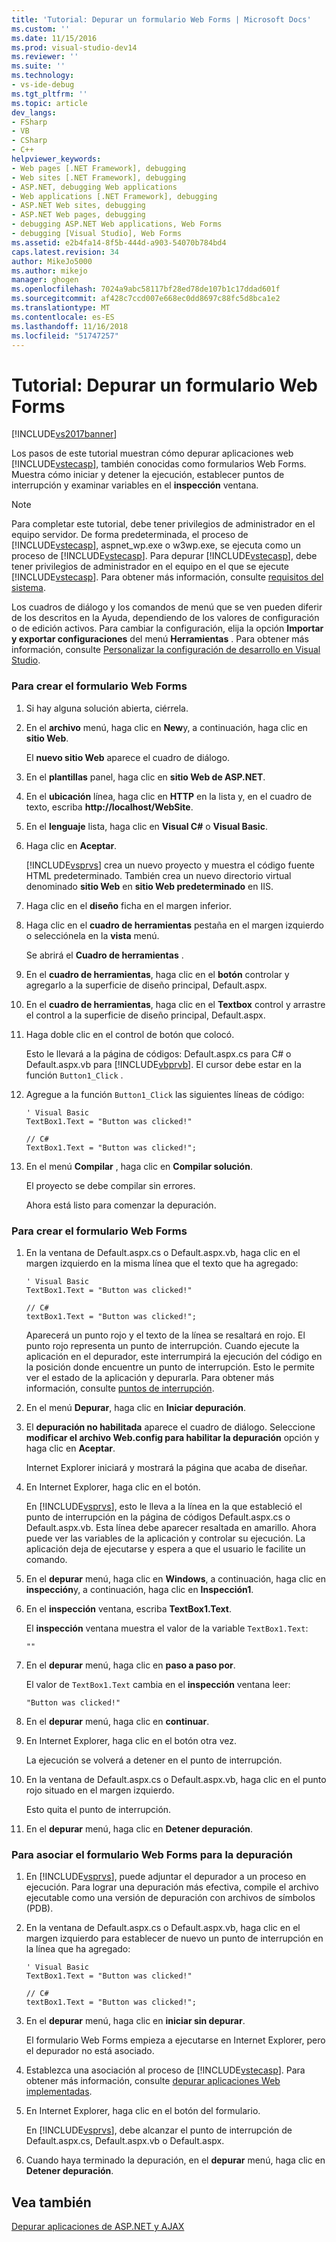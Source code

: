 ```yaml
---
title: 'Tutorial: Depurar un formulario Web Forms | Microsoft Docs'
ms.custom: ''
ms.date: 11/15/2016
ms.prod: visual-studio-dev14
ms.reviewer: ''
ms.suite: ''
ms.technology:
- vs-ide-debug
ms.tgt_pltfrm: ''
ms.topic: article
dev_langs:
- FSharp
- VB
- CSharp
- C++
helpviewer_keywords:
- Web pages [.NET Framework], debugging
- Web sites [.NET Framework], debugging
- ASP.NET, debugging Web applications
- Web applications [.NET Framework], debugging
- ASP.NET Web sites, debugging
- ASP.NET Web pages, debugging
- debugging ASP.NET Web applications, Web Forms
- debugging [Visual Studio], Web Forms
ms.assetid: e2b4fa14-8f5b-444d-a903-54070b784bd4
caps.latest.revision: 34
author: MikeJo5000
ms.author: mikejo
manager: ghogen
ms.openlocfilehash: 7024a9abc58117bf28ed78de107b1c17ddad601f
ms.sourcegitcommit: af428c7ccd007e668ec0dd8697c88fc5d8bca1e2
ms.translationtype: MT
ms.contentlocale: es-ES
ms.lasthandoff: 11/16/2018
ms.locfileid: "51747257"
---
```

# <a name="walkthrough-debugging-a-web-form"></a>Tutorial: Depurar un formulario Web Forms
[!INCLUDE[vs2017banner](../includes/vs2017banner.md)]

Los pasos de este tutorial muestran cómo depurar aplicaciones web [!INCLUDE[vstecasp](../includes/vstecasp-md.md)], también conocidas como formularios Web Forms. Muestra cómo iniciar y detener la ejecución, establecer puntos de interrupción y examinar variables en el **inspección** ventana.  
  
> [!NOTE]
>  Para completar este tutorial, debe tener privilegios de administrador en el equipo servidor. De forma predeterminada, el proceso de [!INCLUDE[vstecasp](../includes/vstecasp-md.md)], aspnet_wp.exe o w3wp.exe, se ejecuta como un proceso de [!INCLUDE[vstecasp](../includes/vstecasp-md.md)]. Para depurar [!INCLUDE[vstecasp](../includes/vstecasp-md.md)], debe tener privilegios de administrador en el equipo en el que se ejecute [!INCLUDE[vstecasp](../includes/vstecasp-md.md)]. Para obtener más información, consulte [requisitos del sistema](../debugger/aspnet-debugging-system-requirements.md).  
  
 Los cuadros de diálogo y los comandos de menú que se ven pueden diferir de los descritos en la Ayuda, dependiendo de los valores de configuración o de edición activos. Para cambiar la configuración, elija la opción **Importar y exportar configuraciones** del menú **Herramientas** . Para obtener más información, consulte [Personalizar la configuración de desarrollo en Visual Studio](http://msdn.microsoft.com/en-us/22c4debb-4e31-47a8-8f19-16f328d7dcd3).  
  
### <a name="to-create-the-web-form"></a>Para crear el formulario Web Forms  
  
1.  Si hay alguna solución abierta, ciérrela.  
  
2.  En el **archivo** menú, haga clic en **New**y, a continuación, haga clic en **sitio Web**.  
  
     El **nuevo sitio Web** aparece el cuadro de diálogo.  
  
3.  En el **plantillas** panel, haga clic en **sitio Web de ASP.NET**.  
  
4.  En el **ubicación** línea, haga clic en **HTTP** en la lista y, en el cuadro de texto, escriba **http://localhost/WebSite**.  
  
5.  En el **lenguaje** lista, haga clic en **Visual C#** o **Visual Basic**.  
  
6.  Haga clic en **Aceptar**.  
  
     [!INCLUDE[vsprvs](../includes/vsprvs-md.md)] crea un nuevo proyecto y muestra el código fuente HTML predeterminado. También crea un nuevo directorio virtual denominado **sitio Web** en **sitio Web predeterminado** en IIS.  
  
7.  Haga clic en el **diseño** ficha en el margen inferior.  
  
8.  Haga clic en el **cuadro de herramientas** pestaña en el margen izquierdo o selecciónela en la **vista** menú.  
  
     Se abrirá el **Cuadro de herramientas** .  
  
9. En el **cuadro de herramientas**, haga clic en el **botón** controlar y agregarlo a la superficie de diseño principal, Default.aspx.  
  
10. En el **cuadro de herramientas**, haga clic en el **Textbox** control y arrastre el control a la superficie de diseño principal, Default.aspx.  
  
11. Haga doble clic en el control de botón que colocó.  
  
     Esto le llevará a la página de códigos: Default.aspx.cs para C# o Default.aspx.vb para [!INCLUDE[vbprvb](../includes/vbprvb-md.md)]. El cursor debe estar en la función `Button1_Click` .  
  
12. Agregue a la función `Button1_Click` las siguientes líneas de código:  
  
    ```  
    ' Visual Basic  
    TextBox1.Text = "Button was clicked!"  
  
    // C#  
    TextBox1.Text = "Button was clicked!";  
    ```  
  
13. En el menú **Compilar** , haga clic en **Compilar solución**.  
  
     El proyecto se debe compilar sin errores.  
  
     Ahora está listo para comenzar la depuración.  
  
### <a name="to-debug-the-web-form"></a>Para crear el formulario Web Forms  
  
1.  En la ventana de Default.aspx.cs o Default.aspx.vb, haga clic en el margen izquierdo en la misma línea que el texto que ha agregado:  
  
    ```  
    ' Visual Basic  
    TextBox1.Text = "Button was clicked!"  
  
    // C#  
    textBox1.Text = "Button was clicked!";  
    ```  
  
     Aparecerá un punto rojo y el texto de la línea se resaltará en rojo. El punto rojo representa un punto de interrupción. Cuando ejecute la aplicación en el depurador, este interrumpirá la ejecución del código en la posición donde encuentre un punto de interrupción. Esto le permite ver el estado de la aplicación y depurarla. Para obtener más información, consulte [puntos de interrupción](http://msdn.microsoft.com/en-us/fe4eedc1-71aa-4928-962f-0912c334d583).  
  
2.  En el menú **Depurar**, haga clic en **Iniciar depuración**.  
  
3.  El **depuración no habilitada** aparece el cuadro de diálogo. Seleccione **modificar el archivo Web.config para habilitar la depuración** opción y haga clic en **Aceptar**.  
  
     Internet Explorer iniciará y mostrará la página que acaba de diseñar.  
  
4.  En Internet Explorer, haga clic en el botón.  
  
     En [!INCLUDE[vsprvs](../includes/vsprvs-md.md)], esto le lleva a la línea en la que estableció el punto de interrupción en la página de códigos Default.aspx.cs o Default.aspx.vb. Esta línea debe aparecer resaltada en amarillo. Ahora puede ver las variables de la aplicación y controlar su ejecución. La aplicación deja de ejecutarse y espera a que el usuario le facilite un comando.  
  
5.  En el **depurar** menú, haga clic en **Windows**, a continuación, haga clic en **inspección**y, a continuación, haga clic en **Inspección1**.  
  
6.  En el **inspección** ventana, escriba **TextBox1.Text**.  
  
     El **inspección** ventana muestra el valor de la variable `TextBox1.Text`:  
  
    ```  
    ""  
    ```  
  
7.  En el **depurar** menú, haga clic en **paso a paso por**.  
  
     El valor de `TextBox1.Text` cambia en el **inspección** ventana leer:  
  
    ```  
    "Button was clicked!"  
    ```  
  
8.  En el **depurar** menú, haga clic en **continuar**.  
  
9. En Internet Explorer, haga clic en el botón otra vez.  
  
     La ejecución se volverá a detener en el punto de interrupción.  
  
10. En la ventana de Default.aspx.cs o Default.aspx.vb, haga clic en el punto rojo situado en el margen izquierdo.  
  
     Esto quita el punto de interrupción.  
  
11. En el **depurar** menú, haga clic en **Detener depuración**.  
  
### <a name="to-attach-to-the-web-form-for-debugging"></a>Para asociar el formulario Web Forms para la depuración  
  
1.  En [!INCLUDE[vsprvs](../includes/vsprvs-md.md)], puede adjuntar el depurador a un proceso en ejecución. Para lograr una depuración más efectiva, compile el archivo ejecutable como una versión de depuración con archivos de símbolos (PDB).  
  
2.  En la ventana de Default.aspx.cs o Default.aspx.vb, haga clic en el margen izquierdo para establecer de nuevo un punto de interrupción en la línea que ha agregado:   
  
    ```  
    ' Visual Basic  
    TextBox1.Text = "Button was clicked!"  
  
    // C#  
    textBox1.Text = "Button was clicked!";  
    ```  
  
3.  En el **depurar** menú, haga clic en **iniciar sin depurar**.  
  
     El formulario Web Forms empieza a ejecutarse en Internet Explorer, pero el depurador no está asociado.  
  
4.  Establezca una asociación al proceso de [!INCLUDE[vstecasp](../includes/vstecasp-md.md)]. Para obtener más información, consulte [depurar aplicaciones Web implementadas](../debugger/debugging-deployed-web-applications.md).  
  
5.  En Internet Explorer, haga clic en el botón del formulario.  
  
     En [!INCLUDE[vsprvs](../includes/vsprvs-md.md)], debe alcanzar el punto de interrupción de Default.aspx.cs, Default.aspx.vb o Default.aspx.  
  
6.  Cuando haya terminado la depuración, en el **depurar** menú, haga clic en **Detener depuración**.  
  
## <a name="see-also"></a>Vea también  
 [Depurar aplicaciones de ASP.NET y AJAX](../debugger/debugging-aspnet-and-ajax-applications.md)



